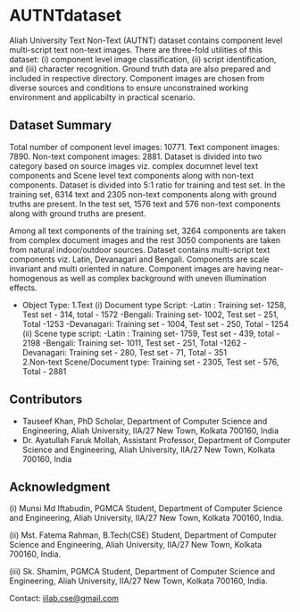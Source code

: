 # AUTNTdataset

Aliah University Text Non-Text (AUTNT) dataset contains component level multi-script text non-text images. There are three-fold utilities of this dataset: (i) component level image classification, (ii) script identification, and (iii) character recognition. Ground truth data are also prepared and included in respective directory. Component images are chosen from diverse sources and conditions to ensure unconstrained working environment and applicabilty in practical scenario. 

## Dataset Summary
Total number of component level images: 10771.
Text component images: 7890.
Non-text component images: 2881.
Dataset is divided into two category based on source images viz. complex documnet level text components and Scene level text components along with non-text components.
Dataset is divided into 5:1 ratio for training and test set. In the training set, 6314 text and 2305 non-text components along with ground truths are present.
In the test set, 1576 text and 576 non-text components along with ground truths are present.

Among all text components of the training set, 3264 components are taken from complex document images and the rest 3050 components are taken from natural indoor/outdoor sources. Dataset contains multi-script text components viz. Latin, Devanagari and Bengali. Components are scale invariant and multi oriented in nature.  Component images are having near-homogenous as well as complex background with uneven illumination effects.

* Object Type:
             1.Text 
                 (i) Document type
                         Script:
                              -Latin : Training set- 1258, Test set - 314, total - 1572
                              -Bengali: Training set- 1002, Test set - 251, Total -1253 
                              -Devanagari: Training set - 1004, Test set - 250, Total - 1254     
                   (ii) Scene type
                          script:
                              -Latin : Training set- 1759, Test set - 439, total - 2198
                              -Bengali: Training set- 1011, Test set - 251, Total -1262 
                              -Devanagari: Training set - 280, Test set - 71, Total - 351             
             2.Non-text
                     Scene/Document type:
                             Training set - 2305, Test set - 576, Total - 2881

## Contributors
* Tauseef Khan, PhD Scholar, Department of Computer Science and Engineering, Aliah University, IIA/27 New Town, Kolkata 700160, India
* Dr. Ayatullah Faruk Mollah, Assistant Professor, Department of Computer Science and Engineering, Aliah University, IIA/27 New Town, Kolkata 700160, India

## Acknowledgment
(i) Munsi Md Iftabudin, PGMCA Student, Department of Computer Science and Engineering, Aliah University, IIA/27 New Town, Kolkata 700160, India. 

(ii) Mst. Fatema Rahman, B.Tech(CSE) Student, Department of Computer Science and Engineering, Aliah University, IIA/27 New Town, Kolkata 700160, India.

(iii) Sk. Shamim, PGMCA Student, Department of Computer Science and Engineering, Aliah University, IIA/27 New Town, Kolkata 700160, India.

Contact: iilab.cse@gmail.com
